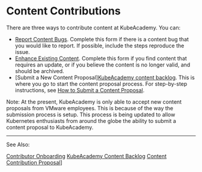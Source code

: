 # Content Contributions

There are three ways to contribute content at KubeAcademy. You can:

- [Report Content Bugs](https://github.com/kube-academy/onboarding/blob/main/templates/defect.md). Complete this form if there is a content bug that you would like to report. If possible, include the steps reproduce the issue.
- [Enhance Existing Content](https://github.com/kube-academy/onboarding/blob/main/templates/update-course.md). Complete this form if you find content that requires an update, or if you believe the content is no longer valid, and should be archived.
- [Submit a New Content Proposal][KubeAcademy content backlog](https://github.com/kube-academy/backlog/issues). This is where you go to start the content proposal process. For step-by-step instructions, see [How to Submit a Content Proposal](contributors-guide/how-to-submit-a-content-proposal.md).

Note: At the present, KubeAcademy is only able to accept new content proposals from VMware employees. This is because of the way the submission process is setup. This process is being updated to allow Kubernetes enthusiasts from around the globe the ability to submit a content proposal to KubeAcademy. 

----
See Also:

[Contributor Onboarding]()
[KubeAcademy Content Backlog]()
[Content Contribution Proposal]()]